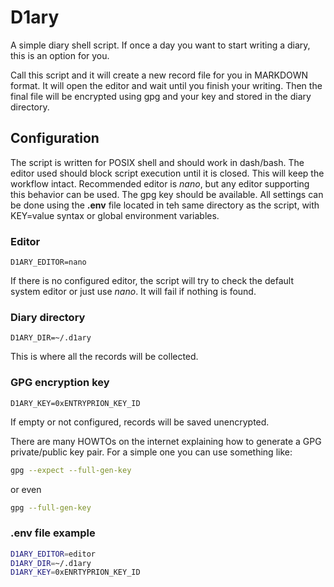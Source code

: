 # D1ary

A simple diary shell script. If once a day you want to start writing a diary, 
this is an option for you.

Call this script and it will create a new record file for you in MARKDOWN 
format. It will open the editor and wait until you finish your writing. Then the 
final file will be encrypted using gpg and your key and stored in the diary 
directory.

## Configuration

The script is written for POSIX shell and should work in dash/bash. The editor 
used should block script execution until it is closed. This will keep the 
workflow intact. Recommended editor is _nano_, but any editor supporting this 
behavior can be used. The gpg key should be available. All settings can be done 
using the __.env__ file located in teh same directory as the script, with 
KEY=value syntax or global environment variables. 

### Editor

```
D1ARY_EDITOR=nano
```

If there is no configured editor, the script will try to check the default system 
editor or just use _nano_. It will fail if nothing is found.

### Diary directory

```
D1ARY_DIR=~/.d1ary
```

This is where all the records will be collected.

### GPG encryption key

```
D1ARY_KEY=0xENTRYPRION_KEY_ID
```

If empty or not configured, records will be saved unencrypted. 

There are many HOWTOs on the internet explaining how to generate a GPG 
private/public key pair. For a simple one you can use something like:

```bash
gpg --expect --full-gen-key
```

or even

```bash
gpg --full-gen-key
```

### .env file example

```bash
D1ARY_EDITOR=editor
D1ARY_DIR=~/.d1ary
D1ARY_KEY=0xENRTYPRION_KEY_ID
```



